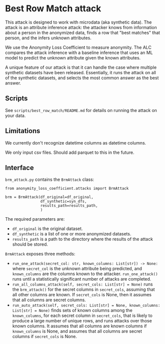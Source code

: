 # Best Row Match attack

This attack is designed to work with microdata (aka synthetic data). The attack is an attribute inference attack: the attacker knows from information about a person in the anonymized data, finds a row that "best matches" that person, and the infers unknown attributes.

We use the Anonymity Loss Coefficient to measure anonymity. The ALC compares the attack inference with a baseline inference that uses an ML model to predict the unknown attribute given the known attributes.

A unique feature of our attack is that it can handle the case where multiple synthetic datasets have been released. Essentially, it runs the attack on all of the synthetic datasets, and selects the most common answer as the best answer.

## Scripts

See `scripts/best_row_match/README.md` for details on running the attack on your data.

## Limitations

We currently don't recognize datetime columns as datetime columns.

We only input csv files. Should add parquet to this in the future.

## Interface

`brm_attack.py` contains the `BrmAttack` class:

```
from anonymity_loss_coefficient.attacks import BrmAttack

brm = BrmAttack(df_original=df_original,
                df_synthetic=syn_dfs,
                results_path=results_path,
                )
```

The required parameters are:

* `df_original` is the original dataset.
* `df_synthetic` is a list of one or more anonymized datasets. 
* `results_path` is a path to the directory where the results of the attack should be stored.


`BrmAttack` exposes three methods:

* `run_one_attack(secret_col: str, known_columns: List[str]) -> None:` where `secret_col` is the unknown attribute being predicted, and `known_columns` are the columns known to the attacker. `run_one_attack()` runs until a statistically significant number of attacks are completed.
* `run_all_columns_attack(self, secret_cols: List[str] = None)` runs the `brm_attack()` for the secret columns in `secret_cols`, assuming that all other columns are known. If `secret_cols` is None, then it assumes that all columns are secret columns.
* `run_auto_attack(self, secret_cols: List[str] = None, known_columns: List[str] = None)` finds sets of known columns among the `known_columns`, for each secret column in `secret_cols`, that is likely to produce a large number of unique rows, and runs attacks over those known columns. It assumes that all columns are known columns if `known_columns` is None, and assumes that all columns are secret columns if `secret_cols` is None.
